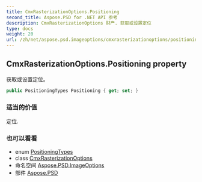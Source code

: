 ```yaml
---
title: CmxRasterizationOptions.Positioning
second_title: Aspose.PSD for .NET API 参考
description: CmxRasterizationOptions 财产. 获取或设置定位
type: docs
weight: 20
url: /zh/net/aspose.psd.imageoptions/cmxrasterizationoptions/positioning/
---
```

## CmxRasterizationOptions.Positioning property

获取或设置定位。

```csharp
public PositioningTypes Positioning { get; set; }
```

### 适当的价值

定位.

### 也可以看看

* enum [PositioningTypes](../../positioningtypes/)
* class [CmxRasterizationOptions](../)
* 命名空间 [Aspose.PSD.ImageOptions](../../cmxrasterizationoptions/)
* 部件 [Aspose.PSD](../../../)


